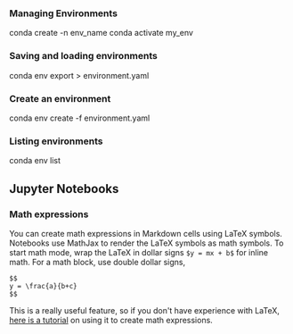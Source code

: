 ### Managing Environments
conda create -n env_name
conda activate my_env
### Saving and loading environments
conda env export > environment.yaml
### Create an environment
conda env create -f environment.yaml
### Listing environments
conda env list
## Jupyter Notebooks
### Math expressions
You can create math expressions in Markdown cells using LaTeX symbols. Notebooks use MathJax to render the LaTeX symbols as math symbols. To start math mode, wrap the LaTeX in dollar signs `$y = mx + b$` for inline math. For a math block, use double dollar signs,
```
$$
y = \frac{a}{b+c}
$$
```
This is a really useful feature, so if you don't have experience with LaTeX, [here is a tutorial](https://latex-tutorial.com/) on using it to create math expressions.
